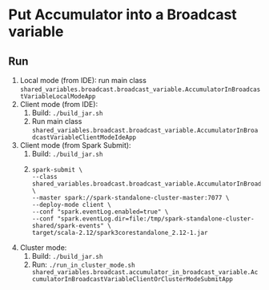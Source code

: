 # Put Accumulator into a Broadcast variable

## Run

1. Local mode (from IDE): run main class `shared_variables.broadcast.broadcast_variable.AccumulatorInBroadcastVariableLocalModeApp`
2. Client mode (from IDE):
    1. Build: `./build_jar.sh`
    2. Run main class `shared_variables.broadcast.broadcast_variable.AccumulatorInBroadcastVariableClientModeIdeApp`
3. Client mode (from Spark Submit):
    1. Build: `./build_jar.sh`
    2. ```shell
       spark-submit \
       --class shared_variables.broadcast.broadcast_variable.AccumulatorInBroadcastVariableClientOrClusterModeSubmitApp \
       --master spark://spark-standalone-cluster-master:7077 \
       --deploy-mode client \
       --conf "spark.eventLog.enabled=true" \
       --conf "spark.eventLog.dir=file:/tmp/spark-standalone-cluster-shared/spark-events" \
       target/scala-2.12/spark3corestandalone_2.12-1.jar
       ```
4. Cluster mode:
    1. Build: `./build_jar.sh`
    2. Run: `./run_in_cluster_mode.sh shared_variables.broadcast.accumulator_in_broadcast_variable.AccumulatorInBroadcastVariableClientOrClusterModeSubmitApp`